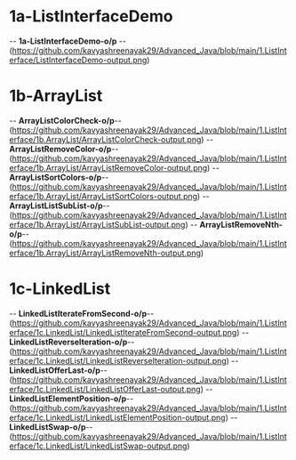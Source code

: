 # 1a-ListInterfaceDemo
-- **1a-ListInterfaceDemo-o/p** --(https://github.com/kavyashreenayak29/Advanced_Java/blob/main/1.ListInterface/ListInterfaceDemo-output.png)
# 1b-ArrayList
-- **ArrayListColorCheck-o/p**--(https://github.com/kavyashreenayak29/Advanced_Java/blob/main/1.ListInterface/1b.ArrayList/ArrayListColorCheck-output.png)
-- **ArrayListRemoveColor-o/p**--(https://github.com/kavyashreenayak29/Advanced_Java/blob/main/1.ListInterface/1b.ArrayList/ArrayListRemoveColor-output.png)
-- **ArrayListSortColors-o/p**--(https://github.com/kavyashreenayak29/Advanced_Java/blob/main/1.ListInterface/1b.ArrayList/ArrayListSortColors-output.png)
-- **ArrayListListSubList-o/p**--(https://github.com/kavyashreenayak29/Advanced_Java/blob/main/1.ListInterface/1b.ArrayList/ArrayListSubList-output.png)
-- **ArrayListRemoveNth-o/p**--(https://github.com/kavyashreenayak29/Advanced_Java/blob/main/1.ListInterface/1b.ArrayList/ArrayListRemoveNth-output.png)
# 1c-LinkedList
-- **LinkedListIterateFromSecond-o/p**--(https://github.com/kavyashreenayak29/Advanced_Java/blob/main/1.ListInterface/1c.LinkedList/LinkedListIterateFromSecond-output.png)
-- **LinkedListReverseIteration-o/p**--(https://github.com/kavyashreenayak29/Advanced_Java/blob/main/1.ListInterface/1c.LinkedList/LinkedListReverseIteration-output.png)
-- **LinkedListOfferLast-o/p**--(https://github.com/kavyashreenayak29/Advanced_Java/blob/main/1.ListInterface/1c.LinkedList/LinkedListOfferLast-output.png)
-- **LinkedListElementPosition-o/p**--(https://github.com/kavyashreenayak29/Advanced_Java/blob/main/1.ListInterface/1c.LinkedList/LinkedListElementPosition-output.png)
-- **LinkedListSwap-o/p**--(https://github.com/kavyashreenayak29/Advanced_Java/blob/main/1.ListInterface/1c.LinkedList/LinkedListSwap-output.png)

